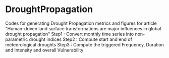 # DroughtPropagation
Codes for generating Drought Propagation metrics and figures for article "Human-driven land surface transformations are major influences in global drought propagation" 
Step1 : Convert monthly time series into non-parametric drought indices 
Step2 : Compute start and end of meteorological droughts 
Step3 : Compute the triggered Frequency, Duration and Intensity and overall Vulnerability
